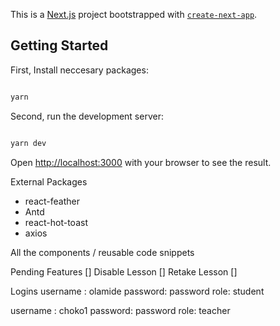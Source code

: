 This is a [Next.js](https://nextjs.org/) project bootstrapped with [`create-next-app`](https://github.com/vercel/next.js/tree/canary/packages/create-next-app).

## Getting Started

First, Install neccesary packages:

```bash

yarn

```

Second, run the development server:

```bash

yarn dev

```

Open [http://localhost:3000](http://localhost:3000) with your browser to see the result.

External Packages

- react-feather
- Antd
- react-hot-toast
- axios

All the components / reusable code snippets

Pending Features
[] Disable Lesson
[] Retake Lesson
[]

Logins
username : olamide
password: password
role: student

username : choko1
password: password
role: teacher
